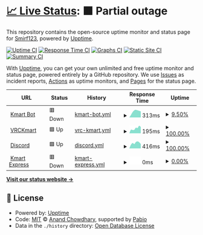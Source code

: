 # [📈 Live Status](https://kmartstatus.smirf123.dev): <!--live status--> **🟧 Partial outage**

This repository contains the open-source uptime monitor and status page for [Smirf123](https://kmartstatus.smirf123.dev), powered by [Upptime](https://github.com/upptime/upptime).

[![Uptime CI](https://github.com/Smirf123/Kekmart_Uptime-Monitor/workflows/Uptime%20CI/badge.svg)](https://github.com/Smirf123/Kekmart_Uptime-Monitor/actions?query=workflow%3A%22Uptime+CI%22)
[![Response Time CI](https://github.com/Smirf123/Kekmart_Uptime-Monitor/workflows/Response%20Time%20CI/badge.svg)](https://github.com/Smirf123/Kekmart_Uptime-Monitor/actions?query=workflow%3A%22Response+Time+CI%22)
[![Graphs CI](https://github.com/Smirf123/Kekmart_Uptime-Monitor/workflows/Graphs%20CI/badge.svg)](https://github.com/Smirf123/Kekmart_Uptime-Monitor/actions?query=workflow%3A%22Graphs+CI%22)
[![Static Site CI](https://github.com/Smirf123/Kekmart_Uptime-Monitor/workflows/Static%20Site%20CI/badge.svg)](https://github.com/Smirf123/Kekmart_Uptime-Monitor/actions?query=workflow%3A%22Static+Site+CI%22)
[![Summary CI](https://github.com/Smirf123/Kekmart_Uptime-Monitor/workflows/Summary%20CI/badge.svg)](https://github.com/Smirf123/Kekmart_Uptime-Monitor/actions?query=workflow%3A%22Summary+CI%22)

With [Upptime](https://upptime.js.org), you can get your own unlimited and free uptime monitor and status page, powered entirely by a GitHub repository. We use [Issues](https://github.com/Smirf123/Kekmart_Uptime-Monitor/issues) as incident reports, [Actions](https://github.com/Smirf123/Kekmart_Uptime-Monitor/actions) as uptime monitors, and [Pages](https://kmartstatus.smirf123.dev) for the status page.

<!--start: status pages-->
<!-- This summary is generated by Upptime (https://github.com/upptime/upptime) -->
<!-- Do not edit this manually, your changes will be overwritten -->
<!-- prettier-ignore -->
| URL | Status | History | Response Time | Uptime |
| --- | ------ | ------- | ------------- | ------ |
| <img alt="" src="https://icons.duckduckgo.com/ip3/kekmart.smirf123.dev.ico" height="13"> [Kmart Bot](https://kekmart.smirf123.dev/kekbot/status) | 🟥 Down | [kmart-bot.yml](https://github.com/Smirf123/Kekmart-Uptime-Monitor/commits/HEAD/history/kmart-bot.yml) | <details><summary><img alt="Response time graph" src="./graphs/kmart-bot/response-time-week.png" height="20"> 313ms</summary><br><a href="https://kmartstatus.smirf123.dev/history/kmart-bot"><img alt="Response time 334" src="https://img.shields.io/endpoint?url=https%3A%2F%2Fraw.githubusercontent.com%2FSmirf123%2FKekmart-Uptime-Monitor%2FHEAD%2Fapi%2Fkmart-bot%2Fresponse-time.json"></a><br><a href="https://kmartstatus.smirf123.dev/history/kmart-bot"><img alt="24-hour response time 0" src="https://img.shields.io/endpoint?url=https%3A%2F%2Fraw.githubusercontent.com%2FSmirf123%2FKekmart-Uptime-Monitor%2FHEAD%2Fapi%2Fkmart-bot%2Fresponse-time-day.json"></a><br><a href="https://kmartstatus.smirf123.dev/history/kmart-bot"><img alt="7-day response time 313" src="https://img.shields.io/endpoint?url=https%3A%2F%2Fraw.githubusercontent.com%2FSmirf123%2FKekmart-Uptime-Monitor%2FHEAD%2Fapi%2Fkmart-bot%2Fresponse-time-week.json"></a><br><a href="https://kmartstatus.smirf123.dev/history/kmart-bot"><img alt="30-day response time 309" src="https://img.shields.io/endpoint?url=https%3A%2F%2Fraw.githubusercontent.com%2FSmirf123%2FKekmart-Uptime-Monitor%2FHEAD%2Fapi%2Fkmart-bot%2Fresponse-time-month.json"></a><br><a href="https://kmartstatus.smirf123.dev/history/kmart-bot"><img alt="1-year response time 334" src="https://img.shields.io/endpoint?url=https%3A%2F%2Fraw.githubusercontent.com%2FSmirf123%2FKekmart-Uptime-Monitor%2FHEAD%2Fapi%2Fkmart-bot%2Fresponse-time-year.json"></a></details> | <details><summary><a href="https://kmartstatus.smirf123.dev/history/kmart-bot">9.50%</a></summary><a href="https://kmartstatus.smirf123.dev/history/kmart-bot"><img alt="All-time uptime 33.46%" src="https://img.shields.io/endpoint?url=https%3A%2F%2Fraw.githubusercontent.com%2FSmirf123%2FKekmart-Uptime-Monitor%2FHEAD%2Fapi%2Fkmart-bot%2Fuptime.json"></a><br><a href="https://kmartstatus.smirf123.dev/history/kmart-bot"><img alt="24-hour uptime 0.00%" src="https://img.shields.io/endpoint?url=https%3A%2F%2Fraw.githubusercontent.com%2FSmirf123%2FKekmart-Uptime-Monitor%2FHEAD%2Fapi%2Fkmart-bot%2Fuptime-day.json"></a><br><a href="https://kmartstatus.smirf123.dev/history/kmart-bot"><img alt="7-day uptime 9.50%" src="https://img.shields.io/endpoint?url=https%3A%2F%2Fraw.githubusercontent.com%2FSmirf123%2FKekmart-Uptime-Monitor%2FHEAD%2Fapi%2Fkmart-bot%2Fuptime-week.json"></a><br><a href="https://kmartstatus.smirf123.dev/history/kmart-bot"><img alt="30-day uptime 21.14%" src="https://img.shields.io/endpoint?url=https%3A%2F%2Fraw.githubusercontent.com%2FSmirf123%2FKekmart-Uptime-Monitor%2FHEAD%2Fapi%2Fkmart-bot%2Fuptime-month.json"></a><br><a href="https://kmartstatus.smirf123.dev/history/kmart-bot"><img alt="1-year uptime 33.46%" src="https://img.shields.io/endpoint?url=https%3A%2F%2Fraw.githubusercontent.com%2FSmirf123%2FKekmart-Uptime-Monitor%2FHEAD%2Fapi%2Fkmart-bot%2Fuptime-year.json"></a></details>
| <img alt="" src="https://icons.duckduckgo.com/ip3/vrckmart.com.ico" height="13"> [VRCKmart](https://vrckmart.com) | 🟩 Up | [vrc-kmart.yml](https://github.com/Smirf123/Kekmart-Uptime-Monitor/commits/HEAD/history/vrc-kmart.yml) | <details><summary><img alt="Response time graph" src="./graphs/vrc-kmart/response-time-week.png" height="20"> 195ms</summary><br><a href="https://kmartstatus.smirf123.dev/history/vrc-kmart"><img alt="Response time 196" src="https://img.shields.io/endpoint?url=https%3A%2F%2Fraw.githubusercontent.com%2FSmirf123%2FKekmart-Uptime-Monitor%2FHEAD%2Fapi%2Fvrc-kmart%2Fresponse-time.json"></a><br><a href="https://kmartstatus.smirf123.dev/history/vrc-kmart"><img alt="24-hour response time 249" src="https://img.shields.io/endpoint?url=https%3A%2F%2Fraw.githubusercontent.com%2FSmirf123%2FKekmart-Uptime-Monitor%2FHEAD%2Fapi%2Fvrc-kmart%2Fresponse-time-day.json"></a><br><a href="https://kmartstatus.smirf123.dev/history/vrc-kmart"><img alt="7-day response time 195" src="https://img.shields.io/endpoint?url=https%3A%2F%2Fraw.githubusercontent.com%2FSmirf123%2FKekmart-Uptime-Monitor%2FHEAD%2Fapi%2Fvrc-kmart%2Fresponse-time-week.json"></a><br><a href="https://kmartstatus.smirf123.dev/history/vrc-kmart"><img alt="30-day response time 185" src="https://img.shields.io/endpoint?url=https%3A%2F%2Fraw.githubusercontent.com%2FSmirf123%2FKekmart-Uptime-Monitor%2FHEAD%2Fapi%2Fvrc-kmart%2Fresponse-time-month.json"></a><br><a href="https://kmartstatus.smirf123.dev/history/vrc-kmart"><img alt="1-year response time 196" src="https://img.shields.io/endpoint?url=https%3A%2F%2Fraw.githubusercontent.com%2FSmirf123%2FKekmart-Uptime-Monitor%2FHEAD%2Fapi%2Fvrc-kmart%2Fresponse-time-year.json"></a></details> | <details><summary><a href="https://kmartstatus.smirf123.dev/history/vrc-kmart">100.00%</a></summary><a href="https://kmartstatus.smirf123.dev/history/vrc-kmart"><img alt="All-time uptime 100.00%" src="https://img.shields.io/endpoint?url=https%3A%2F%2Fraw.githubusercontent.com%2FSmirf123%2FKekmart-Uptime-Monitor%2FHEAD%2Fapi%2Fvrc-kmart%2Fuptime.json"></a><br><a href="https://kmartstatus.smirf123.dev/history/vrc-kmart"><img alt="24-hour uptime 100.00%" src="https://img.shields.io/endpoint?url=https%3A%2F%2Fraw.githubusercontent.com%2FSmirf123%2FKekmart-Uptime-Monitor%2FHEAD%2Fapi%2Fvrc-kmart%2Fuptime-day.json"></a><br><a href="https://kmartstatus.smirf123.dev/history/vrc-kmart"><img alt="7-day uptime 100.00%" src="https://img.shields.io/endpoint?url=https%3A%2F%2Fraw.githubusercontent.com%2FSmirf123%2FKekmart-Uptime-Monitor%2FHEAD%2Fapi%2Fvrc-kmart%2Fuptime-week.json"></a><br><a href="https://kmartstatus.smirf123.dev/history/vrc-kmart"><img alt="30-day uptime 100.00%" src="https://img.shields.io/endpoint?url=https%3A%2F%2Fraw.githubusercontent.com%2FSmirf123%2FKekmart-Uptime-Monitor%2FHEAD%2Fapi%2Fvrc-kmart%2Fuptime-month.json"></a><br><a href="https://kmartstatus.smirf123.dev/history/vrc-kmart"><img alt="1-year uptime 100.00%" src="https://img.shields.io/endpoint?url=https%3A%2F%2Fraw.githubusercontent.com%2FSmirf123%2FKekmart-Uptime-Monitor%2FHEAD%2Fapi%2Fvrc-kmart%2Fuptime-year.json"></a></details>
| <img alt="" src="https://icons.duckduckgo.com/ip3/discord.gg.ico" height="13"> [Discord](https://discord.gg/kmart) | 🟩 Up | [discord.yml](https://github.com/Smirf123/Kekmart-Uptime-Monitor/commits/HEAD/history/discord.yml) | <details><summary><img alt="Response time graph" src="./graphs/discord/response-time-week.png" height="20"> 416ms</summary><br><a href="https://kmartstatus.smirf123.dev/history/discord"><img alt="Response time 360" src="https://img.shields.io/endpoint?url=https%3A%2F%2Fraw.githubusercontent.com%2FSmirf123%2FKekmart-Uptime-Monitor%2FHEAD%2Fapi%2Fdiscord%2Fresponse-time.json"></a><br><a href="https://kmartstatus.smirf123.dev/history/discord"><img alt="24-hour response time 339" src="https://img.shields.io/endpoint?url=https%3A%2F%2Fraw.githubusercontent.com%2FSmirf123%2FKekmart-Uptime-Monitor%2FHEAD%2Fapi%2Fdiscord%2Fresponse-time-day.json"></a><br><a href="https://kmartstatus.smirf123.dev/history/discord"><img alt="7-day response time 416" src="https://img.shields.io/endpoint?url=https%3A%2F%2Fraw.githubusercontent.com%2FSmirf123%2FKekmart-Uptime-Monitor%2FHEAD%2Fapi%2Fdiscord%2Fresponse-time-week.json"></a><br><a href="https://kmartstatus.smirf123.dev/history/discord"><img alt="30-day response time 377" src="https://img.shields.io/endpoint?url=https%3A%2F%2Fraw.githubusercontent.com%2FSmirf123%2FKekmart-Uptime-Monitor%2FHEAD%2Fapi%2Fdiscord%2Fresponse-time-month.json"></a><br><a href="https://kmartstatus.smirf123.dev/history/discord"><img alt="1-year response time 360" src="https://img.shields.io/endpoint?url=https%3A%2F%2Fraw.githubusercontent.com%2FSmirf123%2FKekmart-Uptime-Monitor%2FHEAD%2Fapi%2Fdiscord%2Fresponse-time-year.json"></a></details> | <details><summary><a href="https://kmartstatus.smirf123.dev/history/discord">100.00%</a></summary><a href="https://kmartstatus.smirf123.dev/history/discord"><img alt="All-time uptime 100.00%" src="https://img.shields.io/endpoint?url=https%3A%2F%2Fraw.githubusercontent.com%2FSmirf123%2FKekmart-Uptime-Monitor%2FHEAD%2Fapi%2Fdiscord%2Fuptime.json"></a><br><a href="https://kmartstatus.smirf123.dev/history/discord"><img alt="24-hour uptime 100.00%" src="https://img.shields.io/endpoint?url=https%3A%2F%2Fraw.githubusercontent.com%2FSmirf123%2FKekmart-Uptime-Monitor%2FHEAD%2Fapi%2Fdiscord%2Fuptime-day.json"></a><br><a href="https://kmartstatus.smirf123.dev/history/discord"><img alt="7-day uptime 100.00%" src="https://img.shields.io/endpoint?url=https%3A%2F%2Fraw.githubusercontent.com%2FSmirf123%2FKekmart-Uptime-Monitor%2FHEAD%2Fapi%2Fdiscord%2Fuptime-week.json"></a><br><a href="https://kmartstatus.smirf123.dev/history/discord"><img alt="30-day uptime 100.00%" src="https://img.shields.io/endpoint?url=https%3A%2F%2Fraw.githubusercontent.com%2FSmirf123%2FKekmart-Uptime-Monitor%2FHEAD%2Fapi%2Fdiscord%2Fuptime-month.json"></a><br><a href="https://kmartstatus.smirf123.dev/history/discord"><img alt="1-year uptime 100.00%" src="https://img.shields.io/endpoint?url=https%3A%2F%2Fraw.githubusercontent.com%2FSmirf123%2FKekmart-Uptime-Monitor%2FHEAD%2Fapi%2Fdiscord%2Fuptime-year.json"></a></details>
| <img alt="" src="https://icons.duckduckgo.com/ip3/kekmart.smirf123.dev.ico" height="13"> [Kmart Express](https://kekmart.smirf123.dev/kekbot/status) | 🟥 Down | [kmart-express.yml](https://github.com/Smirf123/Kekmart-Uptime-Monitor/commits/HEAD/history/kmart-express.yml) | <details><summary><img alt="Response time graph" src="./graphs/kmart-express/response-time-week.png" height="20"> 0ms</summary><br><a href="https://kmartstatus.smirf123.dev/history/kmart-express"><img alt="Response time 232" src="https://img.shields.io/endpoint?url=https%3A%2F%2Fraw.githubusercontent.com%2FSmirf123%2FKekmart-Uptime-Monitor%2FHEAD%2Fapi%2Fkmart-express%2Fresponse-time.json"></a><br><a href="https://kmartstatus.smirf123.dev/history/kmart-express"><img alt="24-hour response time 0" src="https://img.shields.io/endpoint?url=https%3A%2F%2Fraw.githubusercontent.com%2FSmirf123%2FKekmart-Uptime-Monitor%2FHEAD%2Fapi%2Fkmart-express%2Fresponse-time-day.json"></a><br><a href="https://kmartstatus.smirf123.dev/history/kmart-express"><img alt="7-day response time 0" src="https://img.shields.io/endpoint?url=https%3A%2F%2Fraw.githubusercontent.com%2FSmirf123%2FKekmart-Uptime-Monitor%2FHEAD%2Fapi%2Fkmart-express%2Fresponse-time-week.json"></a><br><a href="https://kmartstatus.smirf123.dev/history/kmart-express"><img alt="30-day response time 207" src="https://img.shields.io/endpoint?url=https%3A%2F%2Fraw.githubusercontent.com%2FSmirf123%2FKekmart-Uptime-Monitor%2FHEAD%2Fapi%2Fkmart-express%2Fresponse-time-month.json"></a><br><a href="https://kmartstatus.smirf123.dev/history/kmart-express"><img alt="1-year response time 232" src="https://img.shields.io/endpoint?url=https%3A%2F%2Fraw.githubusercontent.com%2FSmirf123%2FKekmart-Uptime-Monitor%2FHEAD%2Fapi%2Fkmart-express%2Fresponse-time-year.json"></a></details> | <details><summary><a href="https://kmartstatus.smirf123.dev/history/kmart-express">0.00%</a></summary><a href="https://kmartstatus.smirf123.dev/history/kmart-express"><img alt="All-time uptime 0.01%" src="https://img.shields.io/endpoint?url=https%3A%2F%2Fraw.githubusercontent.com%2FSmirf123%2FKekmart-Uptime-Monitor%2FHEAD%2Fapi%2Fkmart-express%2Fuptime.json"></a><br><a href="https://kmartstatus.smirf123.dev/history/kmart-express"><img alt="24-hour uptime 0.00%" src="https://img.shields.io/endpoint?url=https%3A%2F%2Fraw.githubusercontent.com%2FSmirf123%2FKekmart-Uptime-Monitor%2FHEAD%2Fapi%2Fkmart-express%2Fuptime-day.json"></a><br><a href="https://kmartstatus.smirf123.dev/history/kmart-express"><img alt="7-day uptime 0.00%" src="https://img.shields.io/endpoint?url=https%3A%2F%2Fraw.githubusercontent.com%2FSmirf123%2FKekmart-Uptime-Monitor%2FHEAD%2Fapi%2Fkmart-express%2Fuptime-week.json"></a><br><a href="https://kmartstatus.smirf123.dev/history/kmart-express"><img alt="30-day uptime 1.38%" src="https://img.shields.io/endpoint?url=https%3A%2F%2Fraw.githubusercontent.com%2FSmirf123%2FKekmart-Uptime-Monitor%2FHEAD%2Fapi%2Fkmart-express%2Fuptime-month.json"></a><br><a href="https://kmartstatus.smirf123.dev/history/kmart-express"><img alt="1-year uptime 0.01%" src="https://img.shields.io/endpoint?url=https%3A%2F%2Fraw.githubusercontent.com%2FSmirf123%2FKekmart-Uptime-Monitor%2FHEAD%2Fapi%2Fkmart-express%2Fuptime-year.json"></a></details>

<!--end: status pages-->

[**Visit our status website →**](https://kmartstatus.smirf123.dev)

## 📄 License

- Powered by: [Upptime](https://github.com/upptime/upptime)
- Code: [MIT](./LICENSE) © [Anand Chowdhary](https://anandchowdhary.com), supported by [Pabio](https://pabio.com)
- Data in the `./history` directory: [Open Database License](https://opendatacommons.org/licenses/odbl/1-0/)
